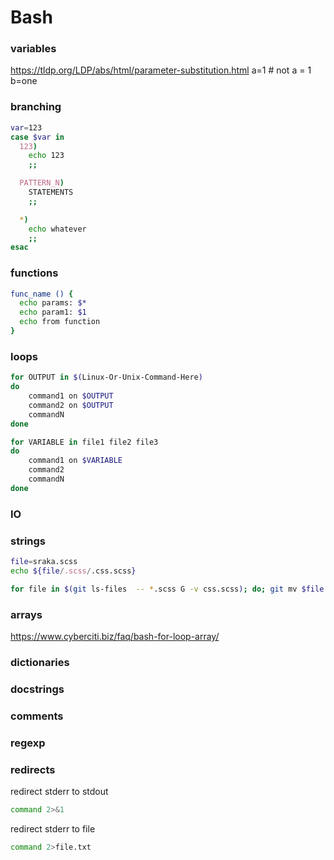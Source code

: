 # Bash

### variables
https://tldp.org/LDP/abs/html/parameter-substitution.html
a=1 # not a = 1
b=one

### branching

```bash
var=123
case $var in
  123)
    echo 123
    ;;

  PATTERN_N)
    STATEMENTS
    ;;

  *)
    echo whatever
    ;;
esac
```

### functions

```bash
func_name () {
  echo params: $*
  echo param1: $1
  echo from function
}
```

### loops

```bash
for OUTPUT in $(Linux-Or-Unix-Command-Here)
do
    command1 on $OUTPUT
    command2 on $OUTPUT
    commandN
done

for VARIABLE in file1 file2 file3
do
    command1 on $VARIABLE
    command2
    commandN
done
```

### IO

### strings

```bash
file=sraka.scss
echo ${file/.scss/.css.scss}

for file in $(git ls-files  -- *.scss G -v css.scss); do; git mv $file ${file/.scss/.css.scss}; done
```

### arrays
https://www.cyberciti.biz/faq/bash-for-loop-array/

### dictionaries

### docstrings

### comments

### regexp

### redirects

redirect stderr to stdout
```bash
command 2>&1
```
redirect stderr to file
```bash
command 2>file.txt
```
